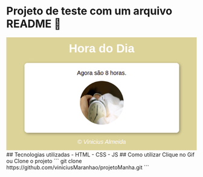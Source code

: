 # Projeto de teste com um arquivo README 🚀
<img src="img/projeto.gif" alt="gif do projeto">
## Tecnologias utilizadas
- HTML
- CSS
- JS
## Como utilizar
Clique no Gif ou Clone o projeto
```
git clone https://github.com/viniciusMaranhao/projetoManha.git
```
